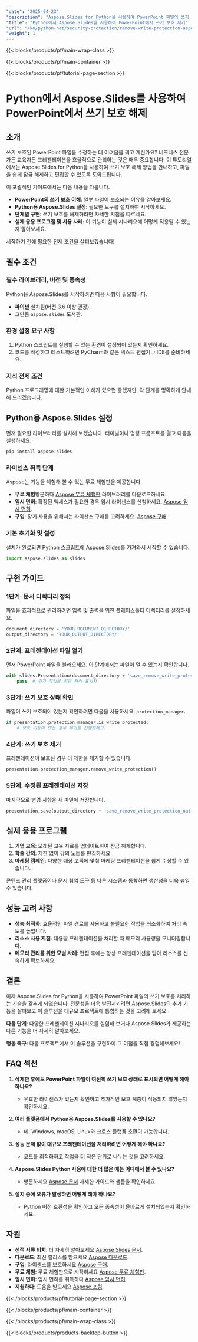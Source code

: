 ```yaml
---
"date": "2025-04-23"
"description": "Aspose.Slides for Python을 사용하여 PowerPoint 파일의 쓰기 금지를 해제하는 방법을 알아보세요. 이 가이드는 단계별 지침과 실용적인 활용법을 제공합니다."
"title": "Python에서 Aspose.Slides를 사용하여 PowerPoint에서 쓰기 보호 제거"
"url": "/ko/python-net/security-protection/remove-write-protection-aspose-slides-python/"
"weight": 1
---
```


{{< blocks/products/pf/main-wrap-class >}}

{{< blocks/products/pf/main-container >}}

{{< blocks/products/pf/tutorial-page-section >}}
# Python에서 Aspose.Slides를 사용하여 PowerPoint에서 쓰기 보호 해제

## 소개

쓰기 보호된 PowerPoint 파일을 수정하는 데 어려움을 겪고 계신가요? 비즈니스 전문가든 교육자든 프레젠테이션을 효율적으로 관리하는 것은 매우 중요합니다. 이 튜토리얼에서는 Aspose.Slides for Python을 사용하여 쓰기 보호 해제 방법을 안내하고, 파일을 쉽게 잠금 해제하고 편집할 수 있도록 도와드립니다.

이 포괄적인 가이드에서는 다음 내용을 다룹니다.
- **PowerPoint의 쓰기 보호 이해**: 일부 파일이 보호되는 이유를 알아보세요.
- **Python용 Aspose.Slides 설정**: 필요한 도구를 설치하여 시작하세요.
- **단계별 구현**: 쓰기 보호를 해제하려면 자세한 지침을 따르세요.
- **실제 응용 프로그램 및 사용 사례**: 이 기능이 실제 시나리오에 어떻게 적용될 수 있는지 알아보세요.

시작하기 전에 필요한 전제 조건을 살펴보겠습니다!

## 필수 조건

### 필수 라이브러리, 버전 및 종속성
Python용 Aspose.Slides를 시작하려면 다음 사항이 필요합니다.
- **파이썬** 설치됨(버전 3.6 이상 권장).
- 그만큼 `aspose.slides` 도서관.

### 환경 설정 요구 사항
1. Python 스크립트를 실행할 수 있는 환경이 설정되어 있는지 확인하세요.
2. 코드를 작성하고 테스트하려면 PyCharm과 같은 텍스트 편집기나 IDE를 준비하세요.

### 지식 전제 조건
Python 프로그래밍에 대한 기본적인 이해가 있으면 좋겠지만, 각 단계를 명확하게 안내해 드리겠습니다.

## Python용 Aspose.Slides 설정

먼저 필요한 라이브러리를 설치해 보겠습니다. 터미널이나 명령 프롬프트를 열고 다음을 실행하세요.

```bash
pip install aspose.slides
```

### 라이센스 취득 단계
Aspose는 기능을 체험해 볼 수 있는 무료 체험판을 제공합니다.
- **무료 체험**방문하다 [Aspose 무료 체험판](https://releases.aspose.com/slides/python-net/) 라이브러리를 다운로드하세요.
- **임시 면허**: 확장된 액세스가 필요한 경우 임시 라이센스를 신청하세요. [Aspose 임시 면허](https://purchase.aspose.com/temporary-license/).
- **구입**: 장기 사용을 위해서는 라이선스 구매를 고려하세요. [Aspose 구매](https://purchase.aspose.com/buy).

### 기본 초기화 및 설정
설치가 완료되면 Python 스크립트에 Aspose.Slides를 가져와서 시작할 수 있습니다.

```python
import aspose.slides as slides
```

## 구현 가이드

### 1단계: 문서 디렉터리 정의
파일을 효과적으로 관리하려면 입력 및 출력을 위한 플레이스홀더 디렉터리를 설정하세요.

```python
document_directory = 'YOUR_DOCUMENT_DIRECTORY/'
output_directory = 'YOUR_OUTPUT_DIRECTORY/'
```

### 2단계: 프레젠테이션 파일 열기
먼저 PowerPoint 파일을 불러오세요. 이 단계에서는 파일이 열 수 있는지 확인합니다.

```python
with slides.Presentation(document_directory + 'save_remove_write_protection.pptx') as presentation:
    pass  # 추가 작업을 위한 자리 표시자
```

### 3단계: 쓰기 보호 상태 확인
파일이 쓰기 보호되어 있는지 확인하려면 다음을 사용하세요. `protection_manager`.

```python
if presentation.protection_manager.is_write_protected:
    # 보호 기능이 있는 경우 제거를 진행하세요.
```

### 4단계: 쓰기 보호 제거
프레젠테이션이 보호된 경우 이 제한을 제거할 수 있습니다.

```python
presentation.protection_manager.remove_write_protection()
```

### 5단계: 수정된 프레젠테이션 저장
마지막으로 변경 사항을 새 파일에 저장합니다.

```python
presentation.save(output_directory + 'save_remove_write_protection_out.pptx', slides.export.SaveFormat.PPTX)
```

## 실제 응용 프로그램

1. **기업 교육**: 오래된 교육 자료를 업데이트하여 잠금 해제합니다.
2. **학술 강의**: 제한 없이 강의 노트를 편집하세요.
3. **마케팅 캠페인**: 다양한 대상 고객에 맞춰 마케팅 프레젠테이션을 쉽게 수정할 수 있습니다.

콘텐츠 관리 플랫폼이나 문서 협업 도구 등 다른 시스템과 통합하면 생산성을 더욱 높일 수 있습니다.

## 성능 고려 사항

- **성능 최적화**: 효율적인 파일 경로를 사용하고 불필요한 작업을 최소화하여 처리 속도를 높입니다.
- **리소스 사용 지침**: 대용량 프레젠테이션을 처리할 때 메모리 사용량을 모니터링합니다.
- **메모리 관리를 위한 모범 사례**: 편집 후에는 항상 프레젠테이션을 닫아 리소스를 신속하게 확보하세요.

## 결론

이제 Aspose.Slides for Python을 사용하여 PowerPoint 파일의 쓰기 보호를 처리하는 기술을 갖추게 되었습니다. 전문성을 더욱 발전시키려면 Aspose.Slides의 추가 기능을 살펴보고 이 솔루션을 대규모 프로젝트에 통합하는 것을 고려해 보세요.

**다음 단계**: 다양한 프레젠테이션 시나리오를 실험해 보거나 Aspose.Slides가 제공하는 다른 기능을 더 자세히 알아보세요.

**행동 촉구**: 다음 프로젝트에서 이 솔루션을 구현하여 그 이점을 직접 경험해보세요!

## FAQ 섹션

1. **삭제한 후에도 PowerPoint 파일이 여전히 쓰기 보호 상태로 표시되면 어떻게 해야 하나요?**
   - 유효한 라이센스가 있는지 확인하고 추가적인 보호 계층이 적용되지 않았는지 확인하세요.
   
2. **여러 플랫폼에서 Python용 Aspose.Slides를 사용할 수 있나요?**
   - 네, Windows, macOS, Linux와 크로스 플랫폼 호환이 가능합니다.

3. **성능 문제 없이 대규모 프레젠테이션을 처리하려면 어떻게 해야 하나요?**
   - 코드를 최적화하고 작업을 더 작은 단위로 나누는 것을 고려하세요.

4. **Aspose.Slides Python 사용에 대한 더 많은 예는 어디에서 볼 수 있나요?**
   - 방문하세요 [Aspose 문서](https://reference.aspose.com/slides/python-net/) 자세한 가이드와 샘플을 확인하세요.

5. **설치 중에 오류가 발생하면 어떻게 해야 하나요?**
   - Python 버전 호환성을 확인하고 모든 종속성이 올바르게 설치되었는지 확인하세요.

## 자원

- **선적 서류 비치**: 더 자세히 알아보세요 [Aspose Slides 문서](https://reference.aspose.com/slides/python-net/).
- **다운로드**: 최신 릴리스를 받으세요 [Aspose 다운로드](https://releases.aspose.com/slides/python-net/).
- **구입**: 라이센스를 보호하세요 [Aspose 구매](https://purchase.aspose.com/buy).
- **무료 체험**: 무료 체험판으로 시작하세요 [Aspose 무료 체험판](https://releases.aspose.com/slides/python-net/).
- **임시 면허**: 임시 면허를 취득하다 [Aspose 임시 면허](https://purchase.aspose.com/temporary-license/).
- **지원하다**: 도움을 받으세요 [Aspose 포럼](https://forum.aspose.com/c/slides/11).

{{< /blocks/products/pf/tutorial-page-section >}}

{{< /blocks/products/pf/main-container >}}

{{< /blocks/products/pf/main-wrap-class >}}

{{< blocks/products/products-backtop-button >}}